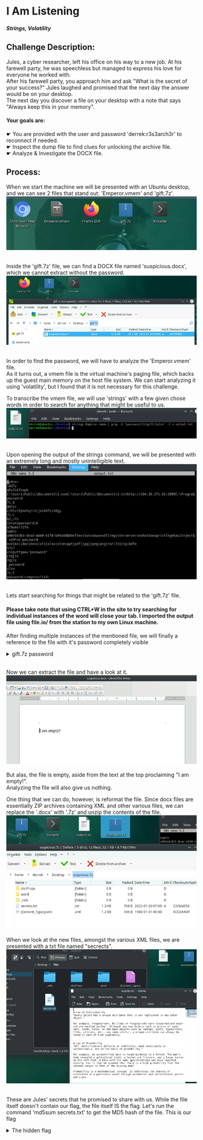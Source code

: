 # I Am Listening
##### Strings, Volatility
## Challenge Description:
Jules, a cyber researcher, left his office on his way to a new job. At his farewell party, he was speechless but managed to express his love for everyone he worked with.<br>
After his farewell party, you approach him and ask "What is the secret of your success?" Jules laughed and promised that the next day the answer would be on your desktop.<br>
The next day you discover a file on your desktop with a note that says "Always keep this in your memory".<br>

#### Your goals are:
☛ You are provided with the user and password 'derrek:r3s3arch3r' to reconnect if needed.<br>
☛ Inspect the dump file to find clues for unlocking the archive file.<br>
☛ Analyze & Investigate the DOCX file.<br>

## Process:
When we start the machine we will be presented with an Ubuntu desktop, and we can see 2 files that stand out: 'Emperor.vmem' and 'gift.7z'. <br>
<kbd align="center">
  <img src="Images/Imperial _Memory_01.png"/>
</kbd> 
<br><br>

Inside the 'gift.7z' file, we can find a DOCX file named 'suspicious.docx', which we cannot extract without the password. <br>
<kbd align="center">
  <img src="Images/Imperial _Memory_02.png"/>
</kbd> 
<br><br>

In order to find the password, we will have to analyze the 'Emperor.vmem' file. <br>
As it turns out, a vmem file is the virtual machine's paging file, which backs up the guest main memory on the host file system. We can start analyzing it using 'volatility', but I found that it is not necessary for this challenge. <br> 

To transcribe the vmem file, we will use 'strings' with a few given chose words in order to search for anything that might be useful to us.<br>
<kbd align="center">
  <img src="Images/Imperial _Memory_03.png"/>
</kbd> 
<br><br>

Upon opening the output of the strings command, we will be presented with an extremely long and mostly unintelligible text. <br>
<kbd align="center">
  <img src="Images/Imperial _Memory_04.png"/>
</kbd> 
<br><br>

Lets start searching for things that might be related to the 'gift.7z' file. <br>
#### Please take note that using CTRL+W in the site to try searching for individual instances of the word will close your tab. I imported the output file using file.io/ from the station to my own Linux machine.

After finding multiple instances of the mentioned file, we will finally a reference to the file with it's password completely visible <br>
<details> 
        <summary>gift.7z password</summary> 
          <kbd align="center">
  <img src="Images/Imperial _Memory_05.png"/>
</kbd> 
<br><br>
    </details>
<br>

Now we can extract the file and have a look at it. <br>
<kbd align="center">
  <img src="Images/Imperial _Memory_06.png"/>
</kbd> 
<br><br>
But alas, the file is empty, aside from the text at the top proclaiming "I am empty!".<br>
Analyzing the file will also give us nothing.

One thing that we can do, however, is reformat the file. Since docx files are essentially ZIP archives containing XML and other various files, we can replace the '.docx' with '.7z' and unzip the contents of the file.<br>
<kbd align="center">
  <img src="Images/Imperial _Memory_07.png"/>
</kbd> 
<br><br>
When we look at the new files, amongst the various XML files, we are presented with a txt file named "secrects".
<kbd align="center">
  <img src="Images/Imperial _Memory_08.png"/>
</kbd> 
<br><br>

These are Jules' secrets that he promised to share with us. While the file itself doesn't contain our flag, the file itself IS the flag. 
Let's run the command 'md5sum secrets.txt' to get the MD5 hash of the file. This is our flag
<details> 
        <summary>The hidden flag</summary> 
          <kbd align="center">
  <img src="Images/Imperial _Memory_09.png"/>
</kbd> 
<br><br>
          0f235385d25ade312a2d151a2cc43865
    </details>

